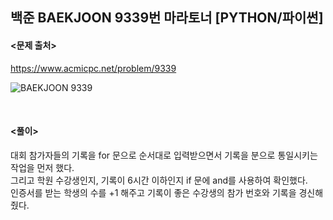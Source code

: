 ## 백준 BAEKJOON 9339번 마라토너 [PYTHON/파이썬]

#### <문제 출처><br>
https://www.acmicpc.net/problem/9339

![BAEKJOON 9339](https://img1.daumcdn.net/thumb/R1280x0/?scode=mtistory2&fname=https%3A%2F%2Fblog.kakaocdn.net%2Fdna%2Fbjy6KS%2FbtsPAYThHjb%2FAAAAAAAAAAAAAAAAAAAAAGSsihuw8hM4lBKV_bU6BsIGJW52ZMVAy2j41qTYvccS%2Fimg.png%3Fcredential%3DyqXZFxpELC7KVnFOS48ylbz2pIh7yKj8%26expires%3D1753973999%26allow_ip%3D%26allow_referer%3D%26signature%3Dwgjr3c3oZUiP8sV7qe2RQQay4Cg%253D)

<br>

#### <풀이><br>

대회 참가자들의 기록을 for 문으로 순서대로 입력받으면서 기록을 분으로 통일시키는 작업을 먼저 했다.  
그리고 학원 수강생인지, 기록이 6시간 이하인지 if 문에 and를 사용하여 확인했다.  
인증서를 받는 학생의 수를 +1 해주고 기록이 좋은 수강생의 참가 번호와 기록을 경신해 줬다.  